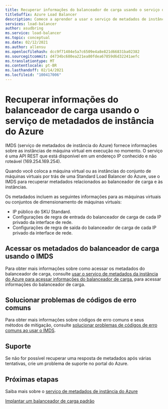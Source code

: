 ```yaml
---
title: Recuperar informações do balanceador de carga usando o serviço de metadados de instância do Azure
titleSuffix: Azure Load Balancer
description: Comece a aprender a usar o serviço de metadados de instância do Azure para recuperar informações do balanceador de carga.
services: load-balancer
author: asudbring
ms.service: load-balancer
ms.topic: conceptual
ms.date: 02/12/2021
ms.author: allensu
ms.openlocfilehash: dcc9f71404e5a7c6509e4a8e821d66831ba02382
ms.sourcegitcommit: d4734bc680ea221ea80fdea67859d6d32241aefc
ms.translationtype: MT
ms.contentlocale: pt-BR
ms.lasthandoff: 02/14/2021
ms.locfileid: "100417006"
---
```

# <a name="retrieve-load-balancer-information-by-using-the-azure-instance-metadata-service"></a>Recuperar informações do balanceador de carga usando o serviço de metadados de instância do Azure

IMDS (serviço de metadados de instância do Azure) fornece informações sobre as instâncias de máquina virtual em execução no momento. O serviço é uma API REST que está disponível em um endereço IP conhecido e não roteável (169.254.169.254). 

Quando você coloca a máquina virtual ou as instâncias do conjunto de máquinas virtuais por trás de uma Standard Load Balancer do Azure, use o IMDS para recuperar metadados relacionados ao balanceador de carga e às instâncias.

Os metadados incluem as seguintes informações para as máquinas virtuais ou conjuntos de dimensionamento de máquinas virtuais:

* IP público do SKU Standard.
* Configurações de regra de entrada do balanceador de carga de cada IP privado da interface de rede.
* Configurações de regra de saída do balanceador de carga de cada IP privado da interface de rede.

## <a name="access-the-load-balancer-metadata-using-the-imds"></a>Acessar os metadados do balanceador de carga usando o IMDS

Para obter mais informações sobre como acessar os metadados do balanceador de carga, consulte [usar o serviço de metadados da instância do Azure para acessar informações do balanceador de carga.](howto-load-balancer-imds.md) para acessar informações do balanceador de carga.

## <a name="troubleshoot-common-error-codes"></a>Solucionar problemas de códigos de erro comuns

Para obter mais informações sobre códigos de erro comuns e seus métodos de mitigação, consulte [solucionar problemas de códigos de erro comuns ao usar o IMDS](troubleshoot-load-balancer-imds.md). 

## <a name="support"></a>Suporte

Se não for possível recuperar uma resposta de metadados após várias tentativas, crie um problema de suporte no portal do Azure.

## <a name="next-steps"></a>Próximas etapas
Saiba mais sobre o [serviço de metadados de instância do Azure](/virtual-machines/windows/instance-metadata-service)

[Implantar um balanceador de carga padrão](quickstart-load-balancer-standard-public-portal.md)

